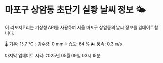 
# 마포구 상암동 초단기 실황 날씨 정보 🌤️

이 리포지토리는 기상청 API를 사용하여 서울 마포구 상암동의 날씨 정보를 업데이트합니다. 

🌡️ 기온: 15.7 ℃
💧 강수량: 0 mm
💦 습도: 64 %
🌬️ 풍속: 0.3 m/s

마지막 업데이트 시각: 2025년 05월 09일 03시 15분    
